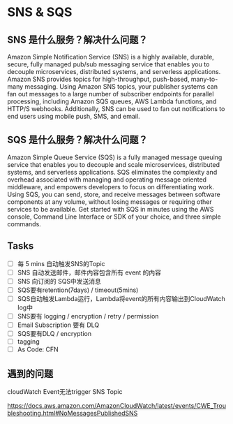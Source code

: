 # SNS & SQS

## SNS 是什么服务？解决什么问题？

Amazon Simple Notification Service (SNS) is a highly available, durable, secure, fully managed pub/sub messaging service that enables you to decouple microservices, distributed systems, and serverless applications. Amazon SNS provides topics for high-throughput, push-based, many-to-many messaging. Using Amazon SNS topics, your publisher systems can fan out messages to a large number of subscriber endpoints for parallel processing, including Amazon SQS queues, AWS Lambda functions, and HTTP/S webhooks. Additionally, SNS can be used to fan out notifications to end users using mobile push, SMS, and email.

## SQS 是什么服务？解决什么问题？

Amazon Simple Queue Service (SQS) is a fully managed message queuing service that enables you to decouple and scale microservices, distributed systems, and serverless applications. SQS eliminates the complexity and overhead associated with managing and operating message oriented middleware, and empowers developers to focus on differentiating work. Using SQS, you can send, store, and receive messages between software components at any volume, without losing messages or requiring other services to be available. Get started with SQS in minutes using the AWS console, Command Line Interface or SDK of your choice, and three simple commands.

## Tasks

- [ ] 每 5 mins 自动触发SNS的Topic
- [ ] SNS 自动发送邮件，邮件内容包含所有 event 的内容
- [ ] SNS 向订阅的 SQS中发送消息
- [ ] SQS要有retention(7days) / timeout(5mins)
- [ ] SQS自动触发Lambda运行，Lambda将event的所有内容输出到CloudWatch log中
- [ ] SNS要有 logging / encryption / retry / permission
- [ ] Email Subscription 要有 DLQ
- [ ] SQS要有DLQ / encryption
- [ ] tagging
- [ ] As Code: CFN

## 遇到的问题

cloudWatch Event无法trigger SNS Topic

https://docs.aws.amazon.com/AmazonCloudWatch/latest/events/CWE_Troubleshooting.html#NoMessagesPublishedSNS
